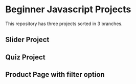 # Beginner Javascript Projects

This repository has three projects sorted in 3 branches.

## Slider Project
## Quiz Project
## Product Page with filter option